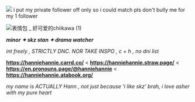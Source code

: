 ![](https://komarev.com/ghpvc/?username=hanniehannie&color=fbc3b0) i put my private follower off only so i could match pls don't bully me for my 1 follower

![表情包 _ 好可爱的chiikawa (1)](https://github.com/user-attachments/assets/250a7b84-0843-49d2-a3c8-9ac732dab20d)

***minor ✦ skz stan ✦ drama watcher*** 

*int freely , STRICTLY DNC. NOR TAKE INSPO , c + h , no dni list*

**https://hanniehannie.carrd.co/** < **https://hanniehannie.straw.page/** < **https://en.pronouns.page/@hanniehannie** < **https://hanniehannie.atabook.org/**

*my name is ACTUALLY Hann , not just because 'i like skz' brah, i love asher with my pure heart*
